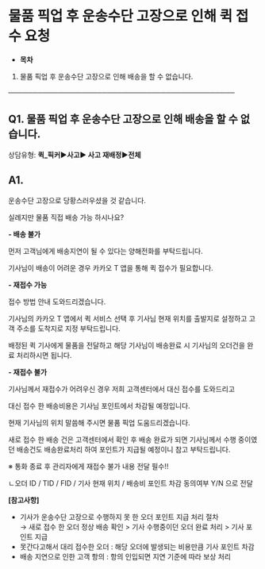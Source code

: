 # 물품 픽업 후 운송수단 고장으로 인해 퀵 접수 요청

* **목차**

1. 물품 픽업 후 운송수단 고장으로 인해 배송을 할 수 없습니다.

──────────────────────────────────────────────

**Q1. 물품 픽업 후 운송수단 고장으로 인해 배송을 할 수 없습니다.**
------------------------------------------

상담유형: **퀵\_픽커▶사고▶ 사고 재배정▶전체**

**A1.**
-------

운송수단 고장으로 당황스러우셨을 것 같습니다.

실례지만 물품 직접 배송 가능 하시나요?

**- 배송 불가**

먼저 고객님에게 배송지연이 될 수 있다는 양해전화를 부탁드립니다.

기사님이 배송이 어려운 경우 카카오 T 앱을 통해 퀵 접수가 필요합니다.

**- 재접수 가능**

접수 방법 안내 도와드리겠습니다.

기사님의 카카오 T 앱에서 퀵 서비스 선택 후 기사님 현재 위치를 출발지로 설정하고 고객 주소를 도착지로 지정 부탁드립니다.

배정된 퀵 기사에게 물품을 전달하고 해당 기사님이 배송완료 시 기사님의 오더건을 완료 처리하시면 됩니다.

**- 재접수 불가**

기사님께서 재접수가 어려우신 경우 저희 고객센터에서 대신 접수를 도와드리고

대신 접수 한 배송비용은 기사님 포인트에서 차감될 예정입니다.

현재 기사님의 위치 말씀해 주시면 물품 픽업 도움드리겠습니다.

새로 접수 한 배송 건은 고객센터에서 확인 후 배송 완료가 되면 기사님께서 수행 중이였던 배송건도 배송완료처리 하여 포인트가 지급될 예정이니 참고 부탁드립니다.

※ 통화 종료 후 관리자에게 재접수 불가 내용 전달 필수!!

ㄴ오더 ID / TID / FID / 기사 현재 위치 / 배송비 포인트 차감 동의여부 Y/N 으로 전달

**[참고사항]**

* 기사가 운송수단 고장으로 수행하지 못 한 오더 포인트 지급 처리 절차   
  → 새로 접수 한 오더 정상 배송 확인 > 기사 수행중이던 오더 완료 처리 > 기사 포인트 지급
* 못간다고해서 대리 접수한 오더 : 해당 오더에 발생되는 비용만큼 기사 포인트 차감
* 배송 지연으로 인한 고객 항의 : 항의 인입되면 지연 기준에 따라 보상 처리